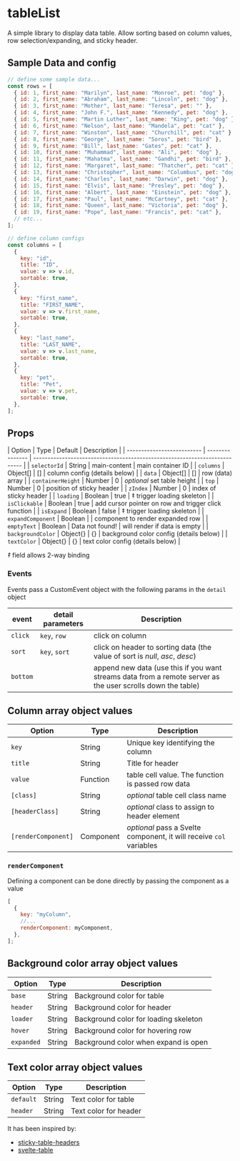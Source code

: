# tableList
A simple library to display data table. Allow sorting based on column values, row selection/expanding, and sticky header.

<!-- #Install 

```sh
npm install tablelist
```

## Usage

The package includes exports for raw svelte by using `import SvelteTable from "svelte-table"`

```html
<script>
  import TableList from "tablelist";
  const data = [
    /** data (example below) */
  ];
  const columns = [
    /** columns config (example below) */
  ];
</script>

<TableList selectorId="main" top={0} columns={columns} data={data}></SvelteTable>
``` -->

## Sample Data and config

```js
// define some sample data...
const rows = [
  { id: 1, first_name: "Marilyn", last_name: "Monroe", pet: "dog" },
  { id: 2, first_name: "Abraham", last_name: "Lincoln", pet: "dog" },
  { id: 3, first_name: "Mother", last_name: "Teresa", pet: "" },
  { id: 4, first_name: "John F.", last_name: "Kennedy", pet: "dog" },
  { id: 5, first_name: "Martin Luther", last_name: "King", pet: "dog" },
  { id: 6, first_name: "Nelson", last_name: "Mandela", pet: "cat" },
  { id: 7, first_name: "Winston", last_name: "Churchill", pet: "cat" },
  { id: 8, first_name: "George", last_name: "Soros", pet: "bird" },
  { id: 9, first_name: "Bill", last_name: "Gates", pet: "cat" },
  { id: 10, first_name: "Muhammad", last_name: "Ali", pet: "dog" },
  { id: 11, first_name: "Mahatma", last_name: "Gandhi", pet: "bird" },
  { id: 12, first_name: "Margaret", last_name: "Thatcher", pet: "cat" },
  { id: 13, first_name: "Christopher", last_name: "Columbus", pet: "dog" },
  { id: 14, first_name: "Charles", last_name: "Darwin", pet: "dog" },
  { id: 15, first_name: "Elvis", last_name: "Presley", pet: "dog" },
  { id: 16, first_name: "Albert", last_name: "Einstein", pet: "dog" },
  { id: 17, first_name: "Paul", last_name: "McCartney", pet: "cat" },
  { id: 18, first_name: "Queen", last_name: "Victoria", pet: "dog" },
  { id: 19, first_name: "Pope", last_name: "Francis", pet: "cat" },
  // etc...
];

// define column configs
const columns = [
  {
    key: "id",
    title: "ID",
    value: v => v.id,
    sortable: true,
  },
  {
    key: "first_name",
    title: "FIRST_NAME",
    value: v => v.first_name,
    sortable: true,
  },
  {
    key: "last_name",
    title: "LAST_NAME",
    value: v => v.last_name,
    sortable: true,
  },
  {
    key: "pet",
    title: "Pet",
    value: v => v.pet,
    sortable: true,
  },
];
```

## Props

| Option                     | Type            | Default         | Description                                              |
| -------------------------- | --------------- | -------------------------------------------------------------------------- |
| `selectorId`               | String          | main-content    | main container ID                                        |
| `columns`                  | Object[]        | []              | column config (details below)                            |
| `data`                     | Object[]        | []              | row (data) array                                         |
| `containerHeight`          | Number          | 0               | _optional_ set table height                              |
| `top`                      | Number          | 0               | position of sticky header                                |
| `zIndex`                   | Number          | 0               | index of sticky header                                   |
| `loading`                  | Boolean         | true            | ‡ trigger loading skeleton                               |
| `isClickable`              | Boolean         | true            | add cursor pointer on row and trigger click function     |
| `isExpand`                 | Boolean         | false           | ‡ trigger loading skeleton                               |
| `expandComponent`          | Boolean         |                 | component to render expanded row                         |
| `emptyText`                | Boolean         | Data not found! | will render if data is empty                           |
| `backgroundColor`          | Object{}        | {}              | background color config (details below)                  |
| `textColor`                | Object{}        | {}              | text color config (details below)                        |

_‡_ field allows 2-way binding

### Events

Events pass a CustomEvent object with the following params in the `detail` object

| event         | detail parameters     | Description                                                                                                 |
| ------------- | --------------------- | ----------------------------------------------------------------------------------------------------------- |
| `click`       | `key`, `row`          | click on column                                                                                             |
| `sort`        | `key`, `sort`         | click on header to sorting data (the value of sort is _null_, _asc_, _desc_)                                |
| `bottom`      |                       | append new data (use this if you want streams data from a remote server as the user scrolls down the table) |

## Column array object values

| Option                | Type           | Description                                                                                            |
| --------------------- | -------------- | ------------------------------------------------------------------------------------------------------ |
| `key`                 | String         | Unique key identifying the column                                                                      |
| `title`               | String         | Title for header                                                                                       |
| `value`               | Function       | table cell value. The function is passed row data                                                      |
| `[class]`             | String         | _optional_ table cell class name                                                                       |
| `[headerClass]`       | String         | _optional_ class to assign to header element                                                           |
| `[renderComponent]`   | Component      | _optional_ pass a Svelte component, it will receive `col` variables                                    |

### `renderComponent`

Defining a component can be done directly by passing the component as a value

```js
[
  {
    key: "myColumn",
    //...
    renderComponent: myComponent,
  },
];
```

## Background color array object values

| Option                | Type           | Description                            |
| --------------------- | -------------- | -------------------------------------- |
| `base`                | String         | Background color for table             |
| `header`              | String         | Background color for header            |
| `loader`              | String         | Background color for loading skeleton  |
| `hover`               | String         | Background color for hovering row      |
| `expanded`            | String         | Background color when expand is open   |

## Text color array object values

| Option                | Type           | Description                      |
| --------------------- | -------------- | -------------------------------- |
| `default`             | String         | Text color for table             |
| `header`              | String         | Text color for header            |

It has been inspired by:
- [sticky-table-headers](https://launchhubstudio.com/blog/sticky-table-headers)
- [svelte-table](https://github.com/dasDaniel/svelte-table)